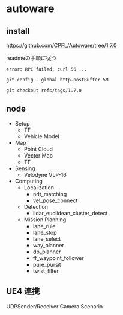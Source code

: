 # autoware

## install
https://github.com/CPFL/Autoware/tree/1.7.0

readmeの手順に従う

```
error: RPC failed; curl 56 ...
```

```
git config --global http.postBuffer 5M
```

```
git checkout refs/tags/1.7.0
```

## node

- Setup
  - TF
  - Vehicle Model
- Map
  - Point Cloud
  - Vector Map
  - TF
- Sensing
  - Velodyne VLP-16
- Computing
  - Localization
    - ndt_matching
    - vel_pose_connect
  - Detection
    - lidar_euclidean_cluster_detect
  - Mission Planning
    - lane_rule
    - lane_stop
    - lane_select
    - way_planner
    - dp_planner
    - ff_waypoint_follower
    - pure_pursit
    - twist_filter

## UE4 連携
UDPSender/Receiver
Camera
Scenario
